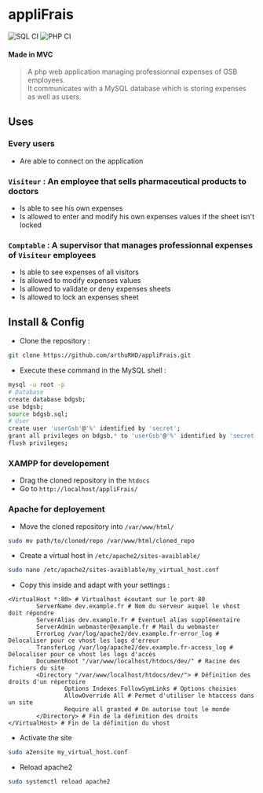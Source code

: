 # appliFrais

![SQL CI](https://github.com/arthuRHD/appliFrais/workflows/SQL%20CI/badge.svg) ![PHP CI](https://github.com/arthuRHD/appliFrais/workflows/PHP%20CI/badge.svg)

#### Made in MVC
> A php web application managing professionnal expenses of GSB employees. <br>
> It communicates with a MySQL database which is storing expenses as well as users. <br>

## Uses

### Every users
- Are able to connect on the application

### `Visiteur` : An employee that sells pharmaceutical products to doctors
- Is able to see his own expenses 
- Is allowed to enter and modify his own expenses values if the sheet isn't locked

### `Comptable` : A supervisor that manages professionnal expenses of `Visiteur` employees
- Is able to see expenses of all visitors
- Is allowed to modify expenses values
- Is allowed to validate or deny expenses sheets
- Is allowed to lock an expenses sheet


## Install & Config
- Clone the repository :
```sh 
git clone https://github.com/arthuRHD/appliFrais.git
```

- Execute these command in the MySQL shell :
```sh
mysql -u root -p
# Database
create database bdgsb;
use bdgsb;
source bdgsb.sql;
# User
create user 'userGsb'@'%' identified by 'secret';
grant all privileges on bdgsb.* to 'userGsb'@'%' identified by 'secret';
flush privileges;
```
### XAMPP for developement
- Drag the cloned repository in the `htdocs`
- Go to `http://localhost/appliFrais/`
### Apache for deployement
- Move the cloned repository into `/var/www/html/` 
```sh 
sudo mv path/to/cloned/repo /var/www/html/cloned_repo
```
- Create a virtual host in `/etc/apache2/sites-avaiblable/`
```sh 
sudo nano /etc/apache2/sites-avaiblable/my_virtual_host.conf
```
- Copy this inside and adapt with your settings : 

```apacheconf
<VirtualHost *:80> # Virtualhost écoutant sur le port 80
        ServerName dev.example.fr # Nom du serveur auquel le vhost doit répondre
        ServerAlias dev.example.fr # Eventuel alias supplémentaire
        ServerAdmin webmaster@example.fr # Mail du webmaster 
        ErrorLog /var/log/apache2/dev.example.fr-error_log # Délocaliser pour ce vhost les logs d'erreur
        TransferLog /var/log/apache2/dev.example.fr-access_log # Délocaliser pour ce vhost les logs d'accès
        DocumentRoot "/var/www/localhost/htdocs/dev/" # Racine des fichiers du site
        <Directory "/var/www/localhost/htdocs/dev/"> # Définition des droits d'un répertoire
                Options Indexes FollowSymLinks # Options choisies
                AllowOverride All # Permet d'utiliser le htaccess dans un site
                Require all granted # On autorise tout le monde
        </Directory> # Fin de la définition des droits
</VirtualHost> # Fin de la définition du vhost
```

- Activate the site 
```sh 
sudo a2ensite my_virtual_host.conf
```
- Reload apache2 
```sh 
sudo systemctl reload apache2
```
